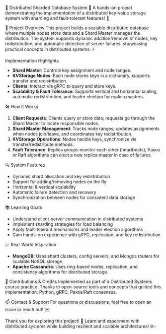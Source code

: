 💾 Distributed Sharded Database System 💾
A hands-on project demonstrating the implementation of a distributed key-value storage system with sharding and fault-tolerant features! 🚀

🎯 Project Overview
This project builds a scalable distributed database where multiple nodes store data and a Shard Master manages the distribution. The system supports dynamic addition/removal of nodes, key redistribution, and automatic detection of server failures, showcasing practical concepts in distributed systems. ⚡

Implementation Highlights
- **Shard Master**: Controls key assignment and node ranges.
- **KVStorage Nodes**: Each node stores keys in a dictionary, supports transfer and redistribution.
- **Clients**: Interact via gRPC to query and store keys.
- **Scalability & Fault Tolerance**: Supports vertical and horizontal scaling, automatic redistribution, and leader election for replica masters.

🛠️ How It Works
1. **Client Requests**: Clients query or store data; requests go through the Shard Master to locate responsible nodes.
2. **Shard Master Management**: Tracks node ranges, updates assignments when nodes join/leave, and coordinates key redistribution.
3. **KVStorage Operations**: Nodes handle keys, synchronize via transfer/redistribute methods.
4. **Fault Tolerance**: Replica groups monitor each other (heartbeats); Paxos or Raft algorithms can elect a new replica master in case of failures.

🔍 System Features
- Dynamic shard allocation and key redistribution
- Support for adding/removing nodes on the fly
- Horizontal & vertical scalability
- Automatic failure detection and recovery
- Synchronization between nodes for consistent data storage

📚 Learning Goals
- Understand client-server communication in distributed systems
- Implement sharding strategies for load balancing
- Apply fault-tolerant mechanisms and leader election algorithms
- Gain hands-on experience with gRPC, replication, and key redistribution

📈 Real-World Inspiration
- **MongoDB**: Uses shard clusters, config servers, and Mongos routers for scalable NoSQL storage.
- **Apache Cassandra**: Uses ring-based nodes, replication, and consistency algorithms for distributed storage.

🙌 Contributions & Credits
Implemented as part of a Distributed Systems course practice. Thanks to open-source tools and concepts that guided this implementation: Python, gRPC, Paxos/Raft consensus.

📫 Contact & Support
For questions or discussions, feel free to open an issue or reach out! ✉️

Thank you for exploring this project! 🚀
Learn and experiment with distributed systems while building resilient and scalable architectures! 🌐💡
